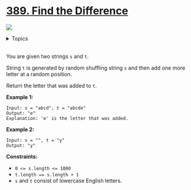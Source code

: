 # [389. Find the Difference](https://leetcode.com/problems/find-the-difference/description/)

![](https://img.shields.io/badge/Difficulty-Easy-green.svg)

<details>
<summary>Topics</summary>
 
* [`Hash Table`](https://leetcode.com/tag/hash-table/)
* [`Bit Manipulation`](https://leetcode.com/tag/bit-manipulation/)

</details>
<br />

You are given two strings `s` and `t`.

String `t` is generated by random shuffling string `s` and then add one more letter at a random position.

Return the letter that was added to `t`.

**Example 1:**

    Input: s = "abcd", t = "abcde"
    Output: "e"
    Explanation: 'e' is the letter that was added.

**Example 2:**

    Input: s = "", t = "y"
    Output: "y"

**Constraints:**

 + `0 <= s.length <= 1000`
 + `t.length == s.length + 1`
 + `s` and `t` consist of lowercase English letters.
